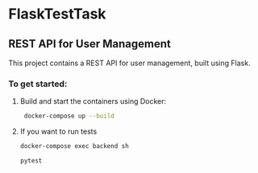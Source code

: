 # FlaskTestTask

## REST API for User Management

This project contains a REST API for user management, built using Flask.

### To get started:

1. Build and start the containers using Docker:
   ```bash
    docker-compose up --build
   ```

2. If you want to run tests
    ```bash
    docker-compose exec backend sh
    ```

    ```bash
    pytest
    ```